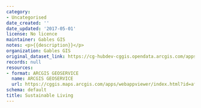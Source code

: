```yaml
---
category:
- Uncategorised
date_created: ''
date_updated: '2017-05-01'
license: No licence
maintainer: Gables GIS
notes: <p>{{description}}</p>
organization: Gables GIS
original_dataset_link: https://cg-hubdev-cggis.opendata.arcgis.com/apps/cggis::sustainable-living-1
records: null
resources:
- format: ARCGIS GEOSERVICE
  name: ARCGIS GEOSERVICE
  url: https://cggis.maps.arcgis.com/apps/webappviewer/index.html?id=af75b346e8d4485bb50c0139e4f63d59
schema: default
title: Sustainable Living
---
```

